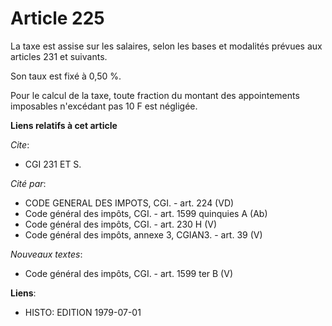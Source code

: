 # Article 225

La taxe est assise sur les salaires, selon les bases et modalités prévues aux articles 231 et suivants.

Son taux est fixé à 0,50 %.

Pour le calcul de la taxe, toute fraction du montant des appointements imposables n'excédant pas 10 F est négligée.

**Liens relatifs à cet article**

_Cite_:

  - CGI 231 ET S.

_Cité par_:

  - CODE GENERAL DES IMPOTS, CGI. - art. 224 (VD)
  - Code général des impôts, CGI. - art. 1599 quinquies A (Ab)
  - Code général des impôts, CGI. - art. 230 H (V)
  - Code général des impôts, annexe 3, CGIAN3. - art. 39 (V)

_Nouveaux textes_:

  - Code général des impôts, CGI. - art. 1599 ter B (V)

**Liens**:

  - HISTO: EDITION 1979-07-01
